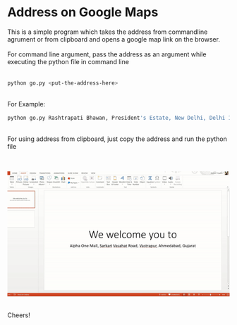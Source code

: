 # Address on Google Maps

This is a simple program which takes the address from commandline agrument or from clipboard and opens a google map link on the browser. <br>
<br>
For command line argument, pass the address as an argument while executing the python file in command line<br>
<br>
```bash
python go.py <put-the-address-here>
```

<br>
For Example:
<br>

```bash
python go.py Rashtrapati Bhawan, President's Estate, New Delhi, Delhi 110004
```

<br>
For using address from clipboard, just copy the address and run the python file<br> <br><br>
<center>

![](img/giffy.gif)

</center>
<br>
Cheers!

